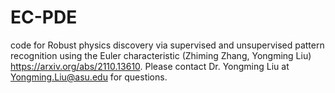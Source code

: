 # EC-PDE
code for Robust physics discovery via supervised and unsupervised pattern recognition using the Euler characteristic
(Zhiming Zhang, Yongming Liu) 
https://arxiv.org/abs/2110.13610. 
Please contact Dr. Yongming Liu at Yongming.Liu@asu.edu for questions.
